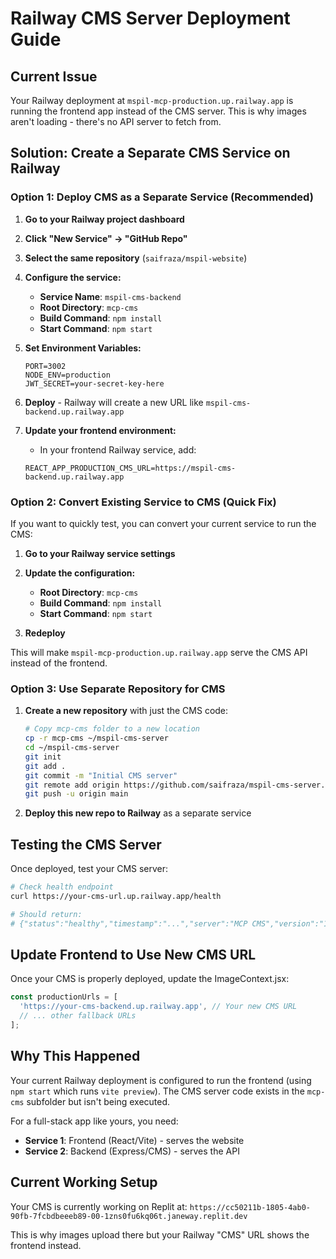 # Railway CMS Server Deployment Guide

## Current Issue
Your Railway deployment at `mspil-mcp-production.up.railway.app` is running the frontend app instead of the CMS server. This is why images aren't loading - there's no API server to fetch from.

## Solution: Create a Separate CMS Service on Railway

### Option 1: Deploy CMS as a Separate Service (Recommended)

1. **Go to your Railway project dashboard**

2. **Click "New Service" → "GitHub Repo"**

3. **Select the same repository** (`saifraza/mspil-website`)

4. **Configure the service:**
   - **Service Name**: `mspil-cms-backend`
   - **Root Directory**: `mcp-cms`
   - **Build Command**: `npm install`
   - **Start Command**: `npm start`

5. **Set Environment Variables:**
   ```
   PORT=3002
   NODE_ENV=production
   JWT_SECRET=your-secret-key-here
   ```

6. **Deploy** - Railway will create a new URL like `mspil-cms-backend.up.railway.app`

7. **Update your frontend environment:**
   - In your frontend Railway service, add:
   ```
   REACT_APP_PRODUCTION_CMS_URL=https://mspil-cms-backend.up.railway.app
   ```

### Option 2: Convert Existing Service to CMS (Quick Fix)

If you want to quickly test, you can convert your current service to run the CMS:

1. **Go to your Railway service settings**

2. **Update the configuration:**
   - **Root Directory**: `mcp-cms`
   - **Build Command**: `npm install`
   - **Start Command**: `npm start`

3. **Redeploy**

This will make `mspil-mcp-production.up.railway.app` serve the CMS API instead of the frontend.

### Option 3: Use Separate Repository for CMS

1. **Create a new repository** with just the CMS code:
   ```bash
   # Copy mcp-cms folder to a new location
   cp -r mcp-cms ~/mspil-cms-server
   cd ~/mspil-cms-server
   git init
   git add .
   git commit -m "Initial CMS server"
   git remote add origin https://github.com/saifraza/mspil-cms-server.git
   git push -u origin main
   ```

2. **Deploy this new repo to Railway** as a separate service

## Testing the CMS Server

Once deployed, test your CMS server:

```bash
# Check health endpoint
curl https://your-cms-url.up.railway.app/health

# Should return:
# {"status":"healthy","timestamp":"...","server":"MCP CMS","version":"1.0"}
```

## Update Frontend to Use New CMS URL

Once your CMS is properly deployed, update the ImageContext.jsx:

```javascript
const productionUrls = [
  'https://your-cms-backend.up.railway.app', // Your new CMS URL
  // ... other fallback URLs
];
```

## Why This Happened

Your current Railway deployment is configured to run the frontend (using `npm start` which runs `vite preview`). The CMS server code exists in the `mcp-cms` subfolder but isn't being executed.

For a full-stack app like yours, you need:
- **Service 1**: Frontend (React/Vite) - serves the website
- **Service 2**: Backend (Express/CMS) - serves the API

## Current Working Setup

Your CMS is currently working on Replit at:
`https://cc50211b-1805-4ab0-90fb-7fcbdbeeeb89-00-1zns0fu6kq06t.janeway.replit.dev`

This is why images upload there but your Railway "CMS" URL shows the frontend instead.